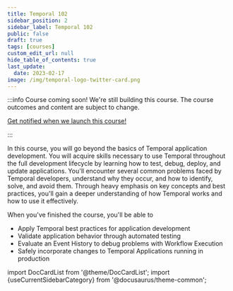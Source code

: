 ```yaml
---
title: Temporal 102
sidebar_position: 2
sidebar_label: Temporal 102
public: false
draft: true
tags: [courses]
custom_edit_url: null
hide_table_of_contents: true
last_update:
  date: 2023-02-17
image: /img/temporal-logo-twitter-card.png
---
```


:::info Course coming soon!
We're still building this course. The course outcomes and content are subject to change.

<a className="button button--primary" href="https://pages.temporal.io/get-updates-education">Get notified when we launch this course!</a>

:::

In this course, you will go beyond the basics of Temporal application development. You will acquire skills necessary to use Temporal throughout the full development lifecycle by learning how to test, debug, deploy, and update applications. You'll encounter several common problems faced by Temporal developers, understand why they occur, and how to identify, solve, and avoid them. Through heavy emphasis on key concepts and best practices, you'll gain a deeper understanding of how Temporal works and how to use it effectively.

When you've finished the course, you'll be able to

- Apply Temporal best practices for application development
- Validate application behavior through automated testing
- Evaluate an Event History to debug problems with Workflow Execution
- Safely incorporate changes to Temporal Applications running in production


<!-- Generated Oct 09 2022 -->
<!-- DO NOT edit this file directly. -->

import DocCardList from '@theme/DocCardList';
import {useCurrentSidebarCategory} from '@docusaurus/theme-common';

<DocCardList items={useCurrentSidebarCategory().items}/>


